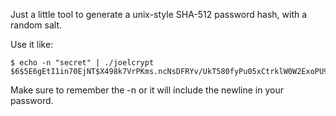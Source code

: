 Just a little tool to generate a unix-style SHA-512 password hash, with a random salt.

Use it like:

    $ echo -n "secret" | ./joelcrypt 
    $6$5E6gEtI1in70EjNT$X498k7VrPKms.ncNsDFRYv/UkT580fyPu05xCtrklW0W2ExoPU93gTbCRIcvQlE7lE.Jp8mQhIEf7qc6XB.PP0

Make sure to remember the -n or it will include the newline in your password.
